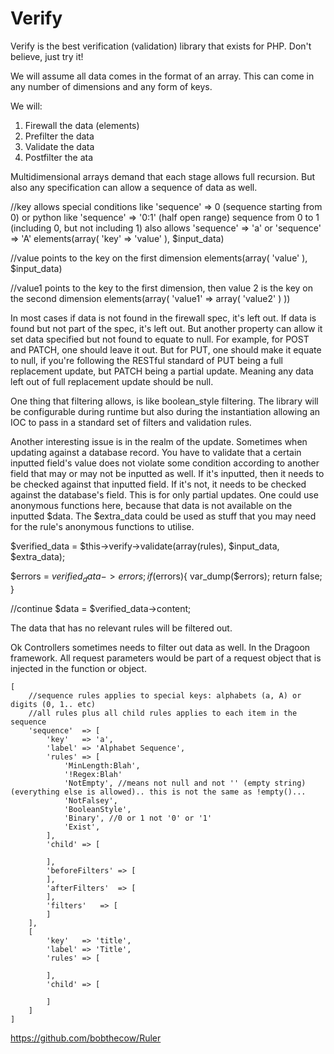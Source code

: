 Verify
======

Verify is the best verification (validation) library that exists for PHP. Don't believe, just try it!

We will assume all data comes in the format of an array. This can come in any number of dimensions and any form of keys.

We will:

1. Firewall the data (elements)
2. Prefilter the data
3. Validate the data
4. Postfilter the ata

Multidimensional arrays demand that each stage allows full recursion. But also any specification can allow a sequence of data as well.

//key allows special conditions like 'sequence'	=> 0 (sequence starting from 0) or python like 'sequence' => '0:1' (half open range) sequence from 0 to 1 (including 0, but not including 1) also allows 'sequence' => 'a' or 'sequence' => 'A'
elements(array(
	'key' => 'value'
), $input_data)

//value points to the key on the first dimension
elements(array(
	'value'
), $input_data)

//value1 points to the key to the first dimension, then value 2 is the key on the second dimension
elements(array(
	'value1'	=> array(
		'value2'
	)
))

In most cases if data is not found in the firewall spec, it's left out. If data is found but not part of the spec, it's left out. But another property can allow it set data specified but not found to equate to null.
For example, for POST and PATCH, one should leave it out. But for PUT, one should make it equate to null, if you're following the RESTful standard of PUT being a full replacement update, but PATCH being a partial update. Meaning any data left out of full replacement update should be null.

One thing that filtering allows, is like boolean_style filtering. The library will be configurable during runtime but also during the instantiation allowing an IOC to pass in a standard set of filters and validation rules.

Another interesting issue is in the realm of the update. Sometimes when updating against a database record. You have to validate that a certain inputted field's value does not violate some condition according to another field that may or may not be inputted as well. If it's inputted, then it needs to be checked against that inputted field. If it's not, it needs to be checked against the database's field. This is for only partial updates. One could use anonymous functions here, because that data is not available on the inputted $data. The $extra_data could be used as stuff that you may need for the rule's anonymous functions to utilise.

$verified_data = $this->verify->validate(array(rules), $input_data, $extra_data);

$errors = $verified_data->errors;
if($errors){
	var_dump($errors);
	return false;
}

//continue
$data = $verified_data->content;

The data that has no relevant rules will be filtered out.

Ok Controllers sometimes needs to filter out data as well.
In the Dragoon framework. All request parameters would be part of a request object that is injected in the function or object.

```
[
	//sequence rules applies to special keys: alphabets (a, A) or digits (0, 1.. etc)
	//all rules plus all child rules applies to each item in the sequence
	'sequence'	=> [
		'key'	=> 'a',
		'label'	=> 'Alphabet Sequence',
		'rules'	=> [
			'MinLength:Blah',
			'!Regex:Blah'
			'NotEmpty', //means not null and not '' (empty string) (everything else is allowed).. this is not the same as !empty()...
			'NotFalsey',
			'BooleanStyle',
			'Binary', //0 or 1 not '0' or '1'
			'Exist',
		],
		'child'	=> [

		],
		'beforeFilters'	=> [
		],
		'afterFilters'	=> [
		],
		'filters'	=> [
		]
	],
	[
		'key'	=> 'title',
		'label'	=> 'Title',
		'rules'	=> [

		],
		'child'	=> [

		]
	]
]
```

https://github.com/bobthecow/Ruler
